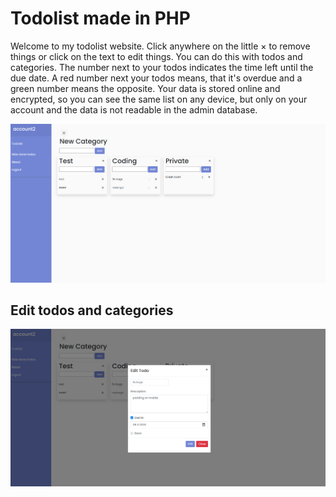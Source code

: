 # Todolist made in PHP

Welcome to my todolist website. Click anywhere on the little × to remove things or click on the text to edit things. You can do this with todos and categories. The number next to your todos indicates the time left until the due date. A red number next your todos means, that it's overdue and a green number means the opposite. Your data is stored online and encrypted, so you can see the same list on any device, but only on your account and the data is not readable in the admin database.

![alt text](example/todolist.png?raw=true)
## Edit todos and categories
![alt text](example/todolist2.png?raw=true)
